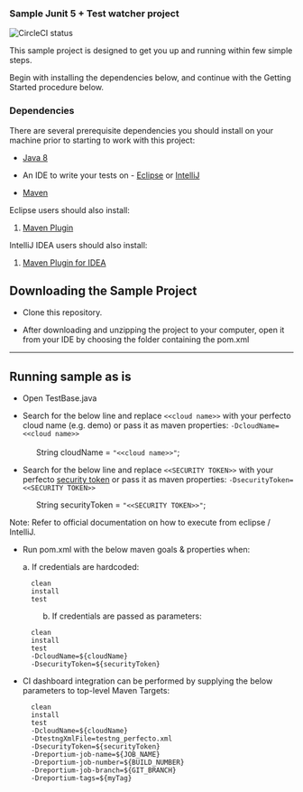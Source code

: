 ### Sample Junit 5 + Test watcher project

![CircleCI status](https://circleci.com/gh/PerfectoMobileSA/Junit5TestWatcherSample.svg?style=shield "CircleCI status")

This sample project is designed to get you up and running within few simple steps.

Begin with installing the dependencies below, and continue with the Getting Started procedure below.

### Dependencies
There are several prerequisite dependencies you should install on your machine prior to starting to work with this project:

* [Java 8](http://www.oracle.com/technetwork/java/javase/downloads/jdk8-downloads-2133151.html)

* An IDE to write your tests on - [Eclipse](http://www.eclipse.org/downloads/packages/eclipse-ide-java-developers/marsr) or [IntelliJ](https://www.jetbrains.com/idea/download/#)

* [Maven](https://maven.apache.org/)


Eclipse users should also install:

1. [Maven Plugin](http://marketplace.eclipse.org/content/m2e-connector-maven-dependency-plugin)


IntelliJ IDEA users should also install:

1. [Maven Plugin for IDEA](https://plugins.jetbrains.com/plugin/1166)


## Downloading the Sample Project

* Clone this repository.

* After downloading and unzipping the project to your computer, open it from your IDE by choosing the folder containing the pom.xml 

**********************


## Running sample as is


* Open TestBase.java </p>

* Search for the below line and replace `<<cloud name>>` with your perfecto cloud name (e.g. demo) or pass it as maven properties: `-DcloudName=<<cloud name>>`</br>  
		&nbsp;&nbsp;	&nbsp;&nbsp; String cloudName = `"<<cloud name>>"`;
		</br>
		</p>
* Search for the below line and replace `<<SECURITY TOKEN>>` with your perfecto [security token](https://developers.perfectomobile.com/display/PD/Generate+security+tokens) or pass it as maven properties: `-DsecurityToken=<<SECURITY TOKEN>>` </br></p>
		&nbsp;&nbsp;&nbsp;&nbsp;&nbsp; String securityToken = `"<<SECURITY TOKEN>>"`;
	</br>

Note: Refer to official documentation on how to execute from eclipse / IntelliJ. </br>
* Run pom.xml with the below maven goals & properties when: </p>
   a. If credentials are hardcoded:
		
		clean
		install
		test
		
   &nbsp;&nbsp;&nbsp;&nbsp;&nbsp;&nbsp;&nbsp;&nbsp;&nbsp;b. If credentials are passed as parameters:
		
		clean
		install
		test
		-DcloudName=${cloudName}
		-DsecurityToken=${securityToken}
</p>

* CI dashboard integration can be performed by supplying the below parameters to top-level Maven Targets:

		clean
		install
		test
		-DcloudName=${cloudName}
		-DtestngXmlFile=testng_perfecto.xml
		-DsecurityToken=${securityToken}
		-Dreportium-job-name=${JOB_NAME} 
		-Dreportium-job-number=${BUILD_NUMBER} 
		-Dreportium-job-branch=${GIT_BRANCH} 
		-Dreportium-tags=${myTag}